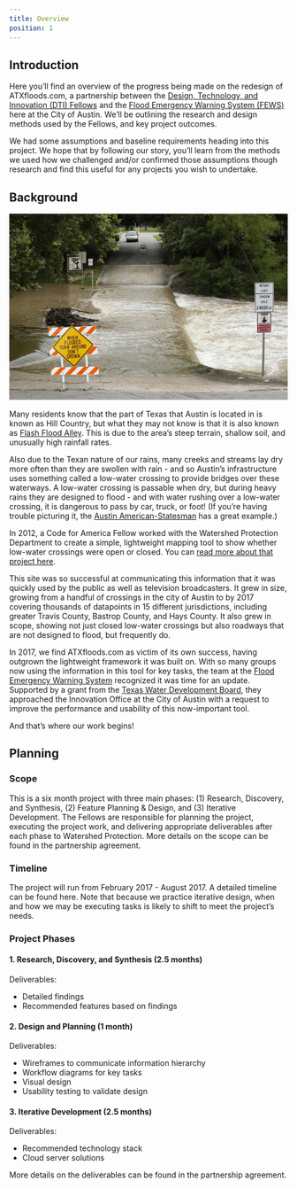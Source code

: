 ```yaml
---
title: Overview
position: 1
---
```


## Introduction

Here you’ll find an overview of the progress being made on the redesign of ATXfloods.com, a partnership between the [Design, Technology, and Innovation (DTI) Fellows](https://cityofaustin.github.io/innovation-fellows/) and the [Flood Emergency Warning System (FEWS)](http://www.austintexas.gov/department/flood-early-warning-system) here at the City of Austin. We’ll be outlining the research and design methods used by the Fellows, and key project outcomes.

We had some assumptions and baseline requirements heading into this project. We hope that by following our story, you’ll learn from the methods we used how we challenged and/or confirmed those assumptions though research and find this useful for any projects you wish to undertake.

## Background

![LowWaterCrossing.jpeg](/assets/img/projects/atxfloods/LowWaterCrossing.jpg)

Many residents know that the part of Texas that Austin is located in is known as Hill Country, but what they may not know is that it is also known as [Flash Flood Alley](https://www.lcra.org/water/floods/Pages/default.aspx). This is due to the area’s steep terrain, shallow soil, and unusually high rainfall rates.

Also due to the Texan nature of our rains, many creeks and streams lay dry more often than they are swollen with rain - and so Austin’s infrastructure uses something called a low-water crossing to provide bridges over these waterways. A low-water crossing is passable when dry, but during heavy rains they are designed to flood - and with water rushing over a low-water crossing, it is dangerous to pass by car, truck, or foot! (If you’re having trouble picturing it, the [Austin American-Statesman](http://www.statesman.com/weather/flash-flood-watch-canceled-dozens-low-water-crossings-closed/q1li4msqoOGExZBDorDbxM/) has a great example.)

In 2012, a Code for America Fellow worked with the Watershed Protection Department to create a simple, lightweight mapping tool to show whether low-water crossings were open or closed. You can [read more about that project here](https://www.codeforamerica.org/blog/2012/11/02/mapping-floods/).

This site was so successful at communicating this information that it was quickly used by the public as well as television broadcasters. It grew in size, growing from a handful of crossings in the city of Austin to by 2017 covering thousands of datapoints in 15 different jurisdictions, including greater Travis County, Bastrop County, and Hays County. It also grew in scope, showing not just closed low-water crossings but also roadways that are not designed to flood, but frequently do.

In 2017, we find ATXfloods.com as victim of its own success, having outgrown the lightweight framework it was built on. With so many groups now using the information in this tool for key tasks, the team at the [Flood Emergency Warning System](http://www.austintexas.gov/department/flood-early-warning-system) recognized it was time for an update. Supported by a grant from the [Texas Water Development Board](http://www.twdb.texas.gov/), they approached the Innovation Office at the City of Austin with a request to improve the performance and usability of this now-important tool.

And that’s where our work begins!

## Planning

### Scope

This is a six month project with three main phases: (1) Research, Discovery, and Synthesis, (2) Feature Planning & Design, and (3) Iterative Development. The Fellows are responsible for planning the project, executing the project work, and delivering appropriate deliverables after each phase to Watershed Protection. More details on the scope can be found in the partnership agreement.

### Timeline

The project will run from February 2017 - August 2017. A detailed timeline can be found here. Note that because we practice iterative design, when and how we may be executing tasks is likely to shift to meet the project’s needs.

### Project Phases

#### 1. Research, Discovery, and Synthesis (2.5 months)

Deliverables:

* Detailed findings
* Recommended features based on findings

#### 2. Design and Planning (1 month)

Deliverables:

* Wireframes to communicate information hierarchy
* Workflow diagrams for key tasks
* Visual design
* Usability testing to validate design

#### 3. Iterative Development (2.5 months)

Deliverables:

* Recommended technology stack
* Cloud server solutions

More details on the deliverables can be found in the partnership agreement.
